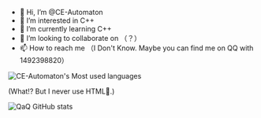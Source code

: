- 👋 Hi, I’m @CE-Automaton
- 👀 I’m interested in C++ 
- 🌱 I’m currently learning C++
- 💞️ I’m looking to collaborate on （？）
- 📫 How to reach me （I Don't Know. Maybe you can find me on QQ with 1492398820）

<!---
CE-Automaton/CE-Automaton is a ✨ special ✨ repository because its `README.md` (this file) appears on your GitHub profile.
You can click the Preview link to take a look at your changes.
--->

![CE-Automaton's Most used languages](https://github-readme-stats.vercel.app/api/top-langs?username=CE-Automaton&layout=compact&hide_border=true&langs_count=10)

(What!? But I never use HTML🤨.)

![QaQ GitHub stats](https://github-readme-stats.vercel.app/api?username=rainlycoris&show_icons=true&theme=dracula)
